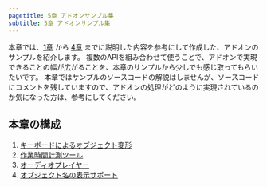 ```yaml
---
pagetitle: 5章 アドオンサンプル集
subtitle: 5章 アドオンサンプル集
---
```



本章では、[1章](../chapter_01/index.html) から [4章](../chapter_04/index.html) までに説明した内容を参考にして作成した、アドオンのサンプルを紹介します。
複数のAPIを組み合わせて使うことで、アドオンで実現できることの幅が広がることを、本章のサンプルから少しでも感じ取ってもらいたいです。
本章ではサンプルのソースコードの解説はしませんが、ソースコードにコメントを残していますので、アドオンの処理がどのように実現されているのか気になった方は、参考にしてください。


## 本章の構成

1. [キーボードによるオブジェクト変形](01_Transform_Object_with_Keybord.html)
2. [作業時間計測ツール](02_Calculate_Working_Hour.html)
3. [オーディオプレイヤー](03_Audio_Player.html)
4. [オブジェクト名の表示サポート](04_Display_Object_Name.html)
